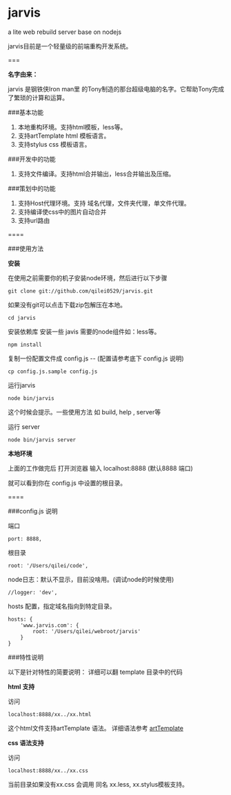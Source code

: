 jarvis
======

a lite web rebuild server base on nodejs

jarvis目前是一个轻量级的前端重构开发系统。

===

**名字由来：**

jarvis 是钢铁侠Iron man里 的Tony制造的那台超级电脑的名字。它帮助Tony完成了繁琐的计算和运算。

###基本功能

1. 本地重构环境。支持html模板，less等。
2. 支持artTemplate html 模板语言。
3. 支持stylus css 模板语言。


###开发中的功能

1. 支持文件编译。支持html合并输出，less合并输出及压缩。


###策划中的功能

1. 支持Host代理环境。支持 域名代理，文件夹代理，单文件代理。
2. 支持编译使css中的图片自动合并
3. 支持url路由

====


###使用方法

**安装**

在使用之前需要你的机子安装node环境，然后进行以下步骤

	git clone git://github.com/qilei0529/jarvis.git

如果没有git可以点击下载zip包解压在本地。

	cd jarvis

安装依赖库 安装一些 javis 需要的node组件如：less等。
	
	npm install

复制一份配置文件成 config.js -- (配置请参考底下 config.js 说明)

	cp config.js.sample config.js

运行jarvis

	node bin/jarvis
	
这个时候会提示。一些使用方法 如 build, help , server等 

运行 server

	node bin/jarvis server


**本地环境**

上面的工作做完后 打开浏览器 输入 localhost:8888 (默认8888 端口)

就可以看到你在 config.js 中设置的根目录。



====

###config.js 说明

端口

	port: 8888,

根目录

	root: '/Users/qilei/code',


node日志：默认不显示，目前没啥用。(调试node的时候使用)

	//logger: 'dev',
	
hosts 配置，指定域名指向到特定目录。

	hosts: {
		'www.jarvis.com': {
			root: '/Users/qilei/webroot/jarvis'
		}
	}


###特性说明

以下是针对特性的简要说明： 详细可以翻 template 目录中的代码

**html 支持**

访问   
	
	localhost:8888/xx../xx.html

这个html文件支持artTemplate 语法。  详细语法参考 [artTemplate](https://github.com/aui/artTemplate "aui-artTemplate") 


**css 语法支持**

访问

	localhost:8888/xx../xx.css

当前目录如果没有xx.css 会调用 同名 xx.less, xx.stylus模板支持。 



